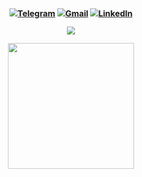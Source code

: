 <h1 style = "position:relative; left:1180px;"align="center">Hi :wave:, I'm Yasin Rezvani<img class="emoji" alt="standing_person" height="40" width="40" src="https://github.githubassets.com/images/icons/emoji/unicode/1f9cd.png">:iran:</h1>

<h3 align="center">
<a href="https://t.me/yasinamt" target="_blank"><img alt="Telegram" src="https://img.shields.io/badge/-Telegram-0088cc?style=flat-square&logo=Telegram&logoColor=white"></a>
<a href="mailto:yasinrezvani2025@gmail.com" target="_blank"><img alt="Gmail" src="https://img.shields.io/badge/Gmail-D14836?logo=gmail&logoColor=white"></a>
<a href="https://www.linkedin.com/in/yasin-rezvani-43338b190/" target="_blank"><img alt="LinkedIn" src="https://img.shields.io/badge/Linkedin-blue?logo=linkedin&logoColor=white"></a>

![](https://komarev.com/ghpvc/?username=YasinRezvani&color=blueviolet)
  
  <p style="left:100px">
  <img height="250em" src="https://github-readme-stats.vercel.app/api?username=YasinRezvani&show_icons=true&theme=chartreuse-dark" />
  
</p>
